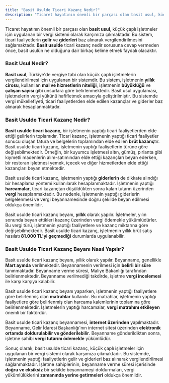 ```yaml
---
title: "Basit Usulde Ticari Kazanç Nedir?"
description: "Ticaret hayatının önemli bir parçası olan basit usul, küçük çaplı işletmeler için uygulanan bir vergi sistemi olarak karşımıza çıkmaktadır"
---
```


Ticaret hayatının önemli bir parçası olan **basit usul**, küçük çaplı işletmeler için uygulanan bir vergi sistemi olarak karşımıza çıkmaktadır. Bu sistem, ticari faaliyetlerin **gelir** ve **giderleri** baz alınarak vergilendirilmesini sağlamaktadır. **Basit usulde** ticari kazanç nedir sorusuna cevap vermeden önce, basit usulün ne olduğuna dair birkaç kelime etmek faydalı olacaktır.


### Basit Usul Nedir?

**Basit usul**, Türkiye'de vergiye tabi olan küçük çaplı işletmelerin vergilendirilmesi için uygulanan bir sistemdir. Bu sistem, işletmenin **yıllık cirosu**, kullanılan **mal ve hizmetlerin niteliği**, işletmenin **büyüklüğü** ve **çalışan sayısı** gibi unsurlara göre belirlenmektedir. Basit usul uygulaması, işletmelerin vergi yükünü hafifletmek amacıyla geliştirilmiştir. Bu sistemde vergi mükellefiyeti, ticari faaliyetlerden elde edilen kazançlar ve giderler baz alınarak hesaplanmaktadır.


### Basit Usulde Ticari Kazanç Nedir?

**Basit usulde ticari kazanç**, bir işletmenin yaptığı ticari faaliyetlerden elde ettiği gelirlerin toplamıdır. Ticari kazanç, işletmenin yaptığı ticari faaliyetler sonucu oluşan fatura ve belgelerin toplamından elde edilen **brüt kazanç**tır. Basit usulde ticari kazanç, işletmenin yaptığı faaliyetlerin türüne göre değişebilmektedir. Örneğin, bir kuyumcu işletmesi altın, gümüş, pırlanta gibi kıymetli madenlerin alım-satımından elde ettiği kazançları beyan ederken, bir restoran işletmesi yemek, içecek ve diğer hizmetlerden elde ettiği kazançları beyan etmektedir.

Basit usulde ticari kazanç, işletmenin yaptığı **giderlerin** de dikkate alındığı bir hesaplama yöntemi kullanılarak hesaplanmaktadır. İşletmenin yaptığı **harcamalar**, ticari kazançtan düşüldükten sonra kalan tutarın üzerinden **vergi** hesaplanmaktadır. Bu nedenle, işletmenin yaptığı giderlerin belgelenmesi ve vergi beyannamesinde doğru şekilde beyan edilmesi oldukça önemlidir.

Basit usulde ticari kazanç beyanı, **yıllık** olarak yapılır. İşletmeler, yılın sonunda beyan ettikleri kazanç üzerinden vergi ödemekle yükümlüdürler. Bu vergi türü, işletmenin yaptığı faaliyetlere ve kazanç miktarına göre değişebilmektedir. Basit usulde ticari kazanç, işletmenin yıllık brüt satış hasılatı **81.000 TL'yi geçmediği** durumlarda uygulanabilir.


### Basit Usulde Ticari Kazanç Beyanı Nasıl Yapılır?

Basit usulde ticari kazanç beyanı, yıllık olarak yapılır. Beyanname, genellikle **Mart ayında** verilmektedir. Beyannamenin verilmesi için **belirli bir süre** tanınmaktadır. Beyanname verme süresi, Maliye Bakanlığı tarafından belirlenmektedir. Beyanname verilmediği takdirde, işletme **vergi incelemesi** ile karşı karşıya kalabilir.

Basit usulde ticari kazanç beyanı yaparken, işletmenin yaptığı faaliyetlere göre belirlenmiş olan **matrahlar** kullanılır. Bu matrahlar, işletmenin yaptığı faaliyetlere göre belirlenmiş olan harcama kalemlerinin toplamına göre belirlenmektedir. İşletmelerin yaptığı harcamalar, **vergi matrahını etkileyen** önemli bir faktördür.

Basit usulde ticari kazanç beyannamesi, **internet üzerinden** yapılmaktadır. Beyanname, Gelir İdaresi Başkanlığı'nın internet sitesi üzerinden **elektronik ortamda doldurulabilir ve gönderilebilir**. Beyanname gönderildikten sonra, işletme sahibi **vergi tutarını ödemekle** yükümlüdür.

Sonuç olarak, basit usulde ticari kazanç, küçük çaplı işletmeler için uygulanan bir vergi sistemi olarak karşımıza çıkmaktadır. Bu sistemde, işletmenin yaptığı faaliyetlerin gelir ve giderleri baz alınarak vergilendirilmesi sağlanmaktadır. İşletme sahiplerinin, beyanname verme süresi içerisinde **doğru ve eksiksiz** bir şekilde beyannameyi doldurmaları, vergi yükümlülüklerini **zamanında yerine getirmeleri** oldukça önemlidir.
